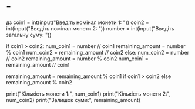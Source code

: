 # -
дз
coin1 = int(input("Введіть номінал монети 1: "))
coin2 = int(input("Введіть номінал монети 2: "))
number = int(input("Введіть загальну суму: "))

if coin1 > coin2:
    num_coin1 = number // coin1
    remaining_amount = number % coin1
    num_coin2 = remaining_amount // coin2
else:
    num_coin2 = number // coin2
    remaining_amount = number % coin2
    num_coin1 = remaining_amount // coin1

remaining_amount = remaining_amount % coin1 if coin1 > coin2 else remaining_amount % coin2

print("Кількість монети 1:", num_coin1)
print("Кількість монети 2:", num_coin2)
print("Залишок суми:", remaining_amount)
